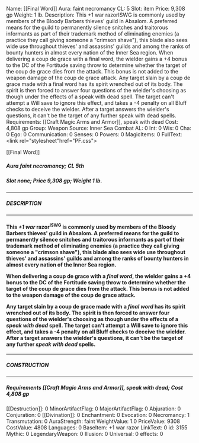 Name: [[Final Word]]
Aura: faint necromancy
CL: 5
Slot: item
Price: 9,308 gp
Weight: 1 lb.
Description: This +1 war razorISWG is commonly used by members of the Bloody Barbers thieves' guild in Absalom. A preferred means for the guild to permanently silence snitches and traitorous informants as part of their trademark method of eliminating enemies (a practice they call giving someone a "crimson shave"), this blade also sees wide use throughout thieves' and assassins' guilds and among the ranks of bounty hunters in almost every nation of the Inner Sea region. When delivering a coup de grace with a final word, the wielder gains a +4 bonus to the DC of the Fortitude saving throw to determine whether the target of the coup de grace dies from the attack. This bonus is not added to the weapon damage of the coup de grace attack. Any target slain by a coup de grace made with a final word has its spirit wrenched out of its body. The spirit is then forced to answer four questions of the wielder's choosing as though under the effects of a speak with dead spell. The target can't attempt a Will save to ignore this effect, and takes a -4 penalty on all Bluff checks to deceive the wielder. After a target answers the wielder's questions, it can't be the target of any further speak with dead spells.
Requirements: [[Craft Magic Arms and Armor]], speak with dead
Cost: 4,808 gp
Group: Weapon
Source: Inner Sea Combat
AL: 0
Int: 0
Wis: 0
Cha: 0
Ego: 0
Communication: 0
Senses: 0
Powers: 0
MagicItems: 0
FullText: <link rel="stylesheet"href="PF.css"><div class="heading"><p class="alignleft">[[Final Word]]</p><div style="clear: both;"></div></div><div><h5><b>Aura </b>faint necromancy; <b>CL </b>5th</h5><h5><b>Slot </b>none; <b>Price </b>9,308 gp; <b>Weight </b>1 lb.</h5></div><hr/><div><h5><b>DESCRIPTION</b></h5></div><hr/><div><h4><p>This <i>+1 war</i> razor<sup>ISWG</sup> is commonly used by members of the Bloody Barbers thieves' guild in Absalom. A preferred means for the guild to permanently silence snitches and traitorous informants as part of their trademark method of eliminating enemies (a practice they call giving someone a "crimson shave"), this blade also sees wide use throughout thieves' and assassins' guilds and among the ranks of bounty hunters in almost every nation of the Inner Sea region.</p><p>When delivering a coup de grace with a <i>final word</i>, the wielder gains a +4 bonus to the DC of the Fortitude saving throw to determine whether the target of the coup de grace dies from the attack. This bonus is not added to the weapon damage of the coup de grace attack.</p><p>Any target slain by a coup de grace made with a <i>final word</i> has its spirit wrenched out of its body. The spirit is then forced to answer four questions of the wielder's choosing as though under the effects of a <i>speak with dead</i> spell. The target can't attempt a Will save to ignore this effect, and takes a -4 penalty on all Bluff checks to deceive the wielder. After a target answers the wielder's questions, it can't be the target of any further <i>speak with dead</i> spells.</p></h4></div><hr/><div><h5><b>CONSTRUCTION</b></h5></div><hr/><div><h5><b>Requirements </b>[[Craft Magic Arms and Armor]], <i>speak with dead</i>; <b>Cost </b>4,808 gp</h5></div>
[[Destruction]]: 0
MinorArtifactFlag: 0
MajorArtifactFlag: 0
Abjuration: 0
Conjuration: 0
[[Divination]]: 0
Enchantment: 0
Evocation: 0
Necromancy: 1
Transmutation: 0
AuraStrength: faint
WeightValue: 1.0
PriceValue: 9308
CostValue: 4808
Languages: 0
BaseItem: +1 war razor
LinkText: 0
id: 3155
Mythic: 0
LegendaryWeapon: 0
Illusion: 0
Universal: 0
effects: 0

